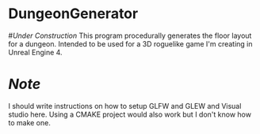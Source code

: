 # DungeonGenerator
#*Under Construction*
This program procedurally generates the floor layout for a dungeon. 
Intended to be used for a 3D roguelike game I'm creating in Unreal Engine 4.

# *Note*
I should write instructions on how to setup GLFW and GLEW and Visual studio here.
Using a CMAKE project would also work but I don't know how to make one.
